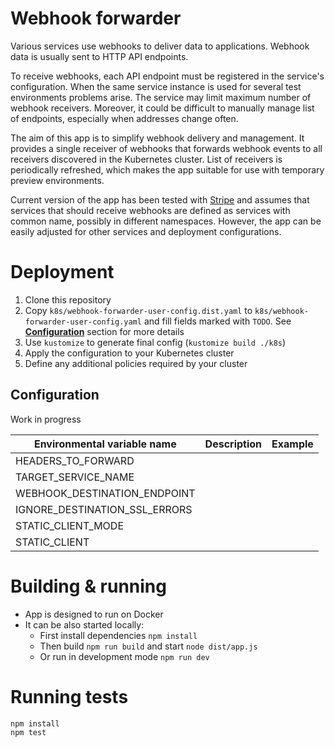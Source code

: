# Webhook forwarder

Various services use webhooks to deliver data to applications. Webhook data is usually sent to HTTP API endpoints.

To receive webhooks, each API endpoint must be registered in the service's configuration. When the same service instance
is used for several test environments problems arise. The service may limit maximum number of webhook receivers.
Moreover, it could be difficult to manually manage list of endpoints, especially when addresses change often.

The aim of this app is to simplify webhook delivery and management. It provides a single receiver of webhooks that
forwards webhook events to all receivers discovered in the Kubernetes cluster. List of receivers is periodically
refreshed, which makes the app suitable for use with temporary preview environments.

Current version of the app has been tested with [Stripe](https://stripe.com/docs) and assumes that services that should
receive webhooks are defined as services with common name, possibly in different namespaces. However, the app can be
easily
adjusted for other services and deployment configurations.

# Deployment

1. Clone this repository
2. Copy `k8s/webhook-forwarder-user-config.dist.yaml` to `k8s/webhook-forwarder-user-config.yaml` and fill fields marked
   with `TODO`. See **[Configuration](README.md#configuration)** section for more details
3. Use `kustomize` to generate final config (`kustomize build ./k8s`)
4. Apply the configuration to your Kubernetes cluster
5. Define any additional policies required by your cluster

## Configuration

Work in progress

| Environmental variable name   | Description | Example |
|-------------------------------|-------------|---------|
| HEADERS_TO_FORWARD            |             |         |
| TARGET_SERVICE_NAME           |             |         |
| WEBHOOK_DESTINATION_ENDPOINT  |             |         |
| IGNORE_DESTINATION_SSL_ERRORS |             |         |
| STATIC_CLIENT_MODE            |             |         |
| STATIC_CLIENT                 |             |         |

# Building & running

- App is designed to run on Docker
- It can be also started locally:
    - First install dependencies `npm install`
    - Then build `npm run build` and start `node dist/app.js`
    - Or run in development mode `npm run dev`

# Running tests

```sh
npm install
npm test
```

